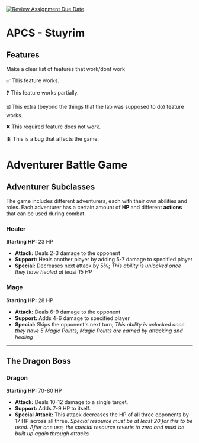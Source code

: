 [![Review Assignment Due Date](https://classroom.github.com/assets/deadline-readme-button-22041afd0340ce965d47ae6ef1cefeee28c7c493a6346c4f15d667ab976d596c.svg)](https://classroom.github.com/a/KprAwj1n)
# APCS - Stuyrim

## Features

Make a clear list of features that work/dont work

:white_check_mark: This feature works.

:question: This feature works partially.

:ballot_box_with_check: This extra (beyond the things that the lab was supposed to do) feature works.

:x: This required feature does not work.

:beetle: This is a bug that affects the game.


# Adventurer Battle Game

## Adventurer Subclasses

The game includes different adventurers, each with their own abilities and roles. Each adventurer has a certain amount of **HP** and different **actions** that can be used during combat.

### Healer

**Starting HP:** 23 HP

* **Attack:** Deals 2-3 damage to the opponent
* **Support:** Heals another player by adding 5-7 damage to specified player
* **Special:** Decreases next attack by 5%; *This ability is unlocked once they have healed at least 15 HP*

### Mage

**Starting HP:** 28 HP

* **Attack:** Deals 6-9 damage to the opponent
* **Support:** Adds 4-6 damage to specified player
* **Special:** Skips the opponent's next turn; *This ability is unlocked once they have 5 Magic Points; Magic Points are earned by attacking and healing*

---

## The Dragon Boss

### Dragon
**Starting HP:** 70-80 HP
* **Attack:** Deals 10-12 damage to a single target.
* **Support:** Adds 7-9 HP to itself.
* **Special Attack:** This attack decreases the HP of all three opponents by 17 HP across all three. *Special resource must be at least 20 for this to be used. After one use, the special resource reverts to zero and must be built up again through attacks*
